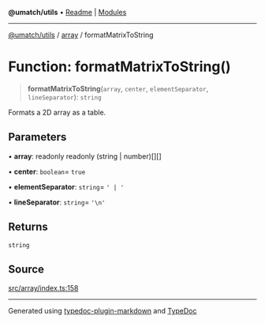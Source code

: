 **@umatch/utils** • [Readme](../../index.md) \| [Modules](../../modules.md)

***

[@umatch/utils](../../modules.md) / [array](../index.md) / formatMatrixToString

# Function: formatMatrixToString()

> **formatMatrixToString**(`array`, `center`, `elementSeparator`, `lineSeparator`): `string`

Formats a 2D array as a table.

## Parameters

• **array**: readonly readonly (string \| number)[][]

• **center**: `boolean`= `true`

• **elementSeparator**: `string`= `' | '`

• **lineSeparator**: `string`= `'\n'`

## Returns

`string`

## Source

[src/array/index.ts:158](https://github.com/umatch-oficial/utils/blob/ed8915b/src/array/index.ts#L158)

***

Generated using [typedoc-plugin-markdown](https://www.npmjs.com/package/typedoc-plugin-markdown) and [TypeDoc](https://typedoc.org/)
